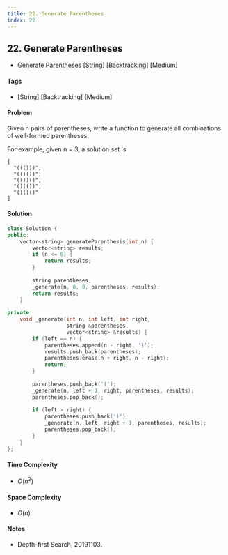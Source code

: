 ```yaml
---
title: 22. Generate Parentheses
index: 22
---
```


## 22. Generate Parentheses
- Generate Parentheses [String] [Backtracking] [Medium]

#### Tags
- [String] [Backtracking] [Medium]

#### Problem
Given n pairs of parentheses, write a function to generate all combinations of well-formed parentheses.

For example, given n = 3, a solution set is:

    [
      "((()))",
      "(()())",
      "(())()",
      "()(())",
      "()()()"
    ]

#### Solution
``` C++
class Solution {
public:
    vector<string> generateParenthesis(int n) {
        vector<string> results;
        if (n <= 0) {
            return results;
        }
        
        string parentheses;
        _generate(n, 0, 0, parentheses, results);
        return results;
    }
    
private:
    void _generate(int n, int left, int right, 
                   string &parentheses, 
                   vector<string> &results) {
        if (left == n) {
            parentheses.append(n - right, ')');
            results.push_back(parentheses);
            parentheses.erase(n + right, n - right);
            return;
        }
        
        parentheses.push_back('(');
        _generate(n, left + 1, right, parentheses, results);
        parentheses.pop_back();
        
        if (left > right) {
            parentheses.push_back(')');
            _generate(n, left, right + 1, parentheses, results);
            parentheses.pop_back();
        }
    }
};
```

#### Time Complexity
- $O(n^2)$

#### Space Complexity
- $O(n)$

#### Notes
- Depth-first Search, 20191103.
